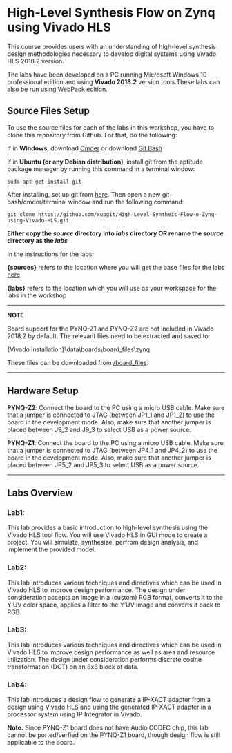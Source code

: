 # High-Level Synthesis Flow on Zynq using Vivado HLS

This course provides users with an understanding of high-level synthesis design methodologies necessary to develop digital systems using Vivado HLS 2018.2 version.

The labs have been developed on a PC running Microsoft Windows 10 professional edition and using **Vivado 2018.2** version tools.These labs can also be run using WebPack edition.

## Source Files Setup

To use the source files for each of the labs in this workshop, you have to clone this repository from Github. For that, do the following:

  If in **Windows**, download [Cmder](http://cmder.net/) or download [Git Bash](https://git-scm.com/download/win)

  If in **Ubuntu (or any Debian distribution)**, install git from the aptitude package manager by running this command in a terminal window:
  ```
  sudo apt-get install git
  ```

  After installing, set up git from [here](https://help.github.com/articles/set-up-git/).  Then open a new git-bash/cmder/terminal window and run the following command:
  ```
  git clone https://github.com/xupgit/High-Level-Syntheis-Flow-o-Zynq-using-Vivado-HLS.git
  ```

**Either copy the _source_ directory into _labs_ directory OR rename the _source_ directory as the _labs_**

In the instructions for the labs;

**{sources}** refers to the location where you will get the base files for the labs [here](https://github.com/xupgit/High-Level-Syntheis-Flow-o-Zynq-using-Vivado-HLS/tree/master/source)

**{labs}** refers to the location which you will use as your workspace for the labs in the workshop

---
**NOTE**

Board support for the PYNQ-Z1 and PYNQ-Z2 are not included in Vivado 2018.2 by default. The relevant files need to be extracted and saved to:

 {Vivado installation}\data\boards\board_files\zynq

These files can be downloaded from [/board_files](https://github.com/xupgit/Zynq-Design-using-Vivado/tree/master/board_files).

---

## Hardware Setup

**PYNQ-Z2**:  Connect the board to the PC using a micro USB cable. Make sure that a jumper is connected to JTAG (between JP1\_1 and JP1\_2) to use the board in the development mode.  Also, make sure that another jumper is placed between J9\_2 and J9\_3 to select USB as a power source.


**PYNQ-Z1**:  Connect the board to the PC using a micro USB cable. Make sure that a jumper is connected to JTAG (between JP4\_1 and JP4\_2) to use the board in the development mode.  Also, make sure that another jumper is placed between JP5\_2 and JP5\_3 to select USB as a power source.

---

## Labs Overview

### Lab1:

This lab provides a basic introduction to high-level synthesis using the Vivado HLS tool flow. You will use
Vivado HLS in GUI mode to create a project. You will simulate, synthesize, perfrom design analysis, and implement the provided
model.

### Lab2:

This lab introduces various techniques and directives which can be used in Vivado HLS to improve
design performance. The design under consideration accepts an image in a (custom) RGB format,
converts it to the Y’UV color space, applies a filter to the Y’UV image and converts it back to RGB.

### Lab3:

This lab introduces various techniques and directives which can be used in Vivado HLS to improve
design performance as well as area and resource utilization. The design under consideration performs
discrete cosine transformation (DCT) on an 8x8 block of data.

### Lab4:

This lab introduces a design flow to generate a IP-XACT adapter from a design using Vivado HLS and
using the generated IP-XACT adapter in a processor system using IP Integrator in Vivado.

**Note.** Since PYNQ-Z1 board does not have Audio CODEC chip, this lab cannot be ported/verfied on the PYNQ-Z1 board, though design flow is still applicable to the board.
